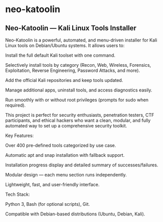 # neo-katoolin

## Neo-Katoolin — Kali Linux Tools Installer

Neo-Katoolin is a powerful, automated, and menu-driven installer for Kali Linux tools on Debian/Ubuntu systems. It allows users to:

Install the full default Kali toolset with one command.

Selectively install tools by category (Recon, Web, Wireless, Forensics, Exploitation, Reverse Engineering, Password Attacks, and more).

Add the official Kali repositories and keep tools updated.

Manage additional apps, uninstall tools, and access diagnostics easily.

Run smoothly with or without root privileges (prompts for sudo when required).

This project is perfect for security enthusiasts, penetration testers, CTF participants, and ethical hackers who want a clean, modular, and fully automated way to set up a comprehensive security toolkit.

Key Features:

Over 400 pre-defined tools categorized by use case.

Automatic apt and snap installation with fallback support.

Installation progress display and detailed summary of successes/failures.

Modular design — each menu section runs independently.

Lightweight, fast, and user-friendly interface.

Tech Stack:

Python 3, Bash (for optional scripts), Git.

Compatible with Debian-based distributions (Ubuntu, Debian, Kali).
